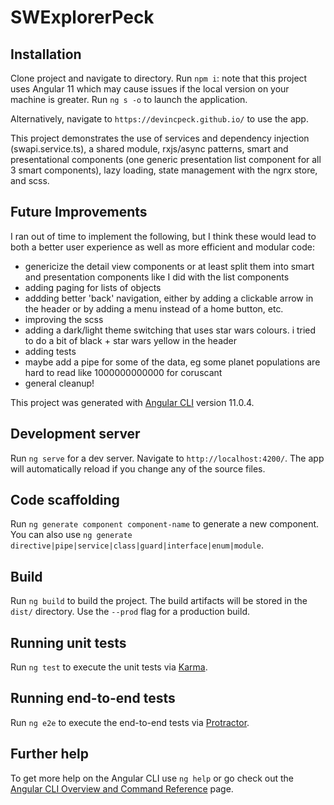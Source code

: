 # SWExplorerPeck

## Installation

Clone project and navigate to directory. Run `npm i`: note that this project uses Angular 11 which may cause issues if the local version on your machine is greater. Run `ng s -o` to launch the application.

Alternatively, navigate to `https://devincpeck.github.io/` to use the app.

This project demonstrates the use of services and dependency injection (swapi.service.ts), a shared module, rxjs/async patterns, smart and presentational components (one generic presentation list component for all 3 smart components), lazy loading, state management with the ngrx store, and scss.

## Future Improvements

I ran out of time to implement the following, but I think these would lead to both a better user experience as well as more efficient and modular code:
- genericize the detail view components or at least split them into smart and presentation components like I did with the list components
- adding paging for lists of objects
- addding better 'back' navigation, either by adding a clickable arrow in the header or by adding a menu instead of a home button, etc.
- improving the scss
- adding a dark/light theme switching that uses star wars colours. i tried to do a bit of black + star wars yellow in the header
- adding tests
- maybe add a pipe for some of the data, eg some planet populations are hard to read like 1000000000000 for coruscant
- general cleanup!



This project was generated with [Angular CLI](https://github.com/angular/angular-cli) version 11.0.4.

## Development server

Run `ng serve` for a dev server. Navigate to `http://localhost:4200/`. The app will automatically reload if you change any of the source files.

## Code scaffolding

Run `ng generate component component-name` to generate a new component. You can also use `ng generate directive|pipe|service|class|guard|interface|enum|module`.

## Build

Run `ng build` to build the project. The build artifacts will be stored in the `dist/` directory. Use the `--prod` flag for a production build.

## Running unit tests

Run `ng test` to execute the unit tests via [Karma](https://karma-runner.github.io).

## Running end-to-end tests

Run `ng e2e` to execute the end-to-end tests via [Protractor](http://www.protractortest.org/).

## Further help

To get more help on the Angular CLI use `ng help` or go check out the [Angular CLI Overview and Command Reference](https://angular.io/cli) page.

